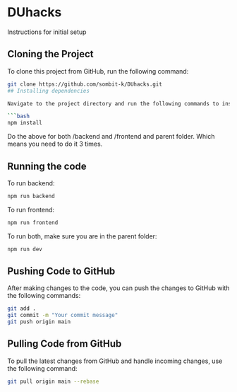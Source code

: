 # DUhacks

Instructions for initial setup

## Cloning the Project

To clone this project from GitHub, run the following command:

````bash
git clone https://github.com/sombit-k/DUhacks.git
## Installing dependencies

Navigate to the project directory and run the following commands to install dependencies and start the development server:

```bash
npm install
````

Do the above for both /backend and /frontend and parent folder. Which means you need to do it 3 times.

## Running the code

To run backend:

```bash
npm run backend
```

To run frontend:

```bash
npm run frontend
```

To run both, make sure you are in the parent folder:

```bash
npm run dev
```

## Pushing Code to GitHub

After making changes to the code, you can push the changes to GitHub with the following commands:

```bash
git add .
git commit -m "Your commit message"
git push origin main
```

## Pulling Code from GitHub

To pull the latest changes from GitHub and handle incoming changes, use the following command:

```bash
git pull origin main --rebase
```
